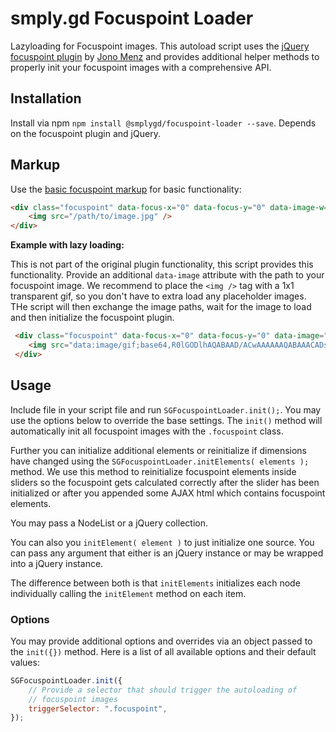 # smply.gd Focuspoint Loader
Lazyloading for Focuspoint images. This autoload script uses the [jQuery focuspoint plugin](https://github.com/jonom/jquery-focuspoint) by [Jono Menz](https://github.com/jonom) and provides additional helper methods to properly init your focuspoint images with a comprehensive API.

## Installation

Install via npm `npm install @smplygd/focuspoint-loader --save`. Depends on the focuspoint plugin and jQuery.

## Markup
Use the [basic focuspoint markup](https://github.com/jonom/jquery-focuspoint#3-mark-up-your-image-container) for basic functionality:

```html
<div class="focuspoint" data-focus-x="0" data-focus-y="0" data-image-w="400" data-image-h="300">
    <img src="/path/to/image.jpg" />
</div>
```

**Example with lazy loading:**

This is not part of the original plugin functionality, this script provides this functionality. Provide an 
additional `data-image` attribute with the path to your focuspoint image. We recommend to place the 
`<img />` tag with a 1x1 transparent gif, so you don't have to extra load any placeholder images.
THe script will then exchange the image paths, wait for the image to load and then initialize
the focuspoint plugin.
```html
 <div class="focuspoint" data-focus-x="0" data-focus-y="0" data-image="/path/to/image.jpg" data-image-w="400" data-image-h="300">
    <img src="data:image/gif;base64,R0lGODlhAQABAAD/ACwAAAAAAQABAAACADs=" />
 </div>
```

## Usage
Include file in your script file and run `SGFocuspointLoader.init();`. You may use the options below to 
override the base settings. The `init()` method will automatically init all focuspoint images with 
the `.focuspoint` class.

Further you can initialize additional elements or reinitialize if dimensions have changed using the
`SGFocuspointLoader.initElements( elements );` method. We use this method to reinitialize
focuspoint elements inside sliders so the focuspoint gets calculated correctly after the
slider has been initialized or after you appended some AJAX html which contains focuspoint elements.

You may pass a NodeList or a jQuery collection.

You can also you `initElement( element )` to just initialize one source. You can pass any argument that
either is an jQuery instance or may be wrapped into a jQuery instance. 

The difference between both is that `initElements` initializes each node individually 
calling the `initElement` method on each item.


### Options
You may provide additional options and overrides via an object passed to the `init({})` 
method. Here is a list of all available options and their default values:

```javascript
SGFocuspointLoader.init({
    // Provide a selector that should trigger the autoloading of
    // focuspoint images
    triggerSelector: ".focuspoint",
});
```